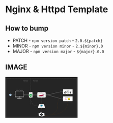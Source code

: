 # Nginx & Httpd Template
## How to bump
- PATCH - `npm version patch` - `2.0.${patch}`
- MINOR - `npm version minor` - `2.${minor}.0`
- MAJOR - `npm version major` - `${major}.0.0`

## IMAGE
<img src="./wiki/architecture/architecture.png" width="45%"></img>
